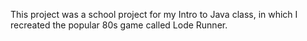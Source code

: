 This project was a school project for my Intro to Java class, in which I recreated the popular 80s game called Lode Runner.
